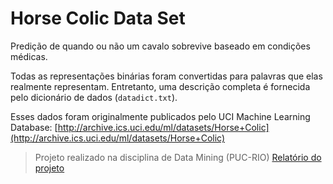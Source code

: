 # Horse Colic Data Set

Predição de quando ou não um cavalo sobrevive baseado em condições médicas.  

Todas as representações binárias foram convertidas para palavras que elas realmente representam. Entretanto, uma descrição completa é fornecida pelo dicionário de dados (`datadict.txt`).  

Esses dados foram originalmente publicados pelo UCI Machine Learning Database: [http://archive.ics.uci.edu/ml/datasets/Horse+Colic](http://archive.ics.uci.edu/ml/datasets/Horse+Colic)

> Projeto realizado na disciplina de Data Mining (PUC-RIO)
> [Relatório do projeto](Relatório_Final.md) 
 